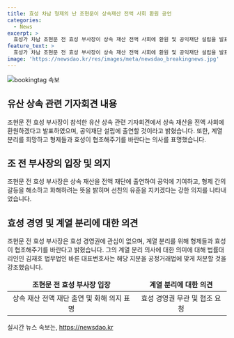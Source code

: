 ```yaml
---
title: 효성 차남 형제의 난 조현문이 상속재산 전액 사회 환원 공언
categories:
  - News
excerpt: >
  효성가 차남 조현문 전 효성 부사장이 상속 재산 전액 사회에 환원 및 공익재단 설립을 발표했다. 형제와의 갈등에서 용서하며 선미 받들겠다고 밝히기도 했으며, 계열 분리를 희망하는 발언 역시 돋보였다. 효성의 불법 비리 문제와 경영권 분쟁에 대한 오해 해소를 강조하기도 했다. 형제와 효성의 협조를 요청하는 모습이 눈에 띄었다.
feature_text: >
  효성가 차남 조현문 전 효성 부사장이 상속 재산 전액 사회에 환원 및 공익재단 설립을 발표했다. 형제와의 갈등에서 용서하며 선미 받들겠다고 밝히기도 했으며, 계열 분리를 희망하는 발언 역시 돋보였다. 효성의 불법 비리 문제와 경영권 분쟁에 대한 오해 해소를 강조하기도 했다. 형제와 효성의 협조를 요청하는 모습이 눈에 띄었다.
image: 'https://newsdao.kr/res/images/meta/newsdao_breakingnews.jpg'
---
```


<p><img src="https://newsdao.kr/res/images/meta/newsdao_breakingnews.jpg" alt="bookingtag 속보" /></p>

<h2 data-ke-size="size26">유산 상속 관련 기자회견 내용</h2>

<p data-ke-size="size16">조현문 전 효성 부사장이 참석한 유산 상속 관련 기자회견에서 상속 재산을 전액 사회에 환원하겠다고 발표하였으며, 공익재단 설립에 출연할 것이라고 밝혔습니다. 또한, 계열 분리를 희망하고 형제들과 효성이 협조해주기를 바란다는 의사를 표명했습니다.</p>

<h2 data-ke-size="size26">조 전 부사장의 입장 및 의지</h2>

<p data-ke-size="size16">조현문 전 효성 부사장은 상속 재산을 전액 재단에 출연하여 공익에 기여하고, 형제 간의 갈등을 해소하고 화해하려는 뜻을 밝히며 선친의 유훈을 지키겠다는 강한 의지를 나타내었습니다.</p>

<h2 data-ke-size="size26">효성 경영 및 계열 분리에 대한 의견</h2>

<p data-ke-size="size16">조현문 전 효성 부사장은 효성 경영권에 관심이 없으며, 계열 분리를 위해 형제들과 효성이 협조해주기를 바란다고 밝혔습니다. 그의 계열 분리 의사에 대한 의미에 대해 법률대리인인 김재호 법무법인 바른 대표변호사는 해당 지분을 공정거래법에 맞게 처분할 것을 강조했습니다.</p>

<table>
<thead>
    <tr>
        <td style="text-align: center; height: 17px;"><b>조현문 전 효성 부사장 입장</b></td>
        <td style="text-align: center; height: 17px;"><b>계열 분리에 대한 의견</b></td>
    </tr>
</thead>
<tbody>
    <tr>
        <td style="text-align: center; height: 17px;">상속 재산 전액 재단 출연 및 화해 의지 표명</td>
        <td style="text-align: center; height: 17px;">효성 경영권 무관 및 협조 요청</td>
    </tr>
</tbody>
</table>
실시간 뉴스 속보는, <a href="https://newsdao.kr" rel="dofollow">https://newsdao.kr</a>


